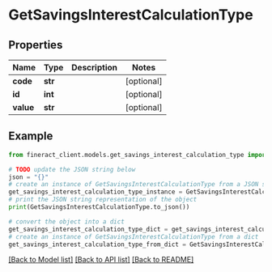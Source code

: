 # GetSavingsInterestCalculationType


## Properties

Name | Type | Description | Notes
------------ | ------------- | ------------- | -------------
**code** | **str** |  | [optional] 
**id** | **int** |  | [optional] 
**value** | **str** |  | [optional] 

## Example

```python
from fineract_client.models.get_savings_interest_calculation_type import GetSavingsInterestCalculationType

# TODO update the JSON string below
json = "{}"
# create an instance of GetSavingsInterestCalculationType from a JSON string
get_savings_interest_calculation_type_instance = GetSavingsInterestCalculationType.from_json(json)
# print the JSON string representation of the object
print(GetSavingsInterestCalculationType.to_json())

# convert the object into a dict
get_savings_interest_calculation_type_dict = get_savings_interest_calculation_type_instance.to_dict()
# create an instance of GetSavingsInterestCalculationType from a dict
get_savings_interest_calculation_type_from_dict = GetSavingsInterestCalculationType.from_dict(get_savings_interest_calculation_type_dict)
```
[[Back to Model list]](../README.md#documentation-for-models) [[Back to API list]](../README.md#documentation-for-api-endpoints) [[Back to README]](../README.md)



